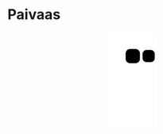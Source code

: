 # Paivaas

<div align="center">
<img src="https://github.com/Paivaas/Paivaas/blob/output/github-contribution-grid-snake.svg">
</div>

